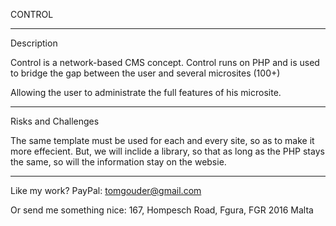 CONTROL

------------------------------

Description

Control is a network-based CMS concept. Control runs on PHP and is used to bridge the gap between the user and several microsites (100+)

Allowing the user to administrate the full features of his microsite.

------------------------------

Risks and Challenges

The same template must be used for each and every site, so as to make it more effecient. But, we will inclide a library, so that as long as the PHP stays the same, so will the information stay on the websie.

------------------------------

Like my work?
PayPal: tomgouder@gmail.com

Or send me something nice:
167,
Hompesch Road,
Fgura, FGR 2016
Malta
